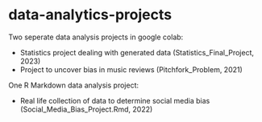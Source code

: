 # data-analytics-projects
Two seperate data analysis projects in google colab:
  - Statistics project dealing with generated data (Statistics_Final_Project, 2023)
  - Project to uncover bias in music reviews (Pitchfork_Problem, 2021)
 
One R Markdown data analysis project:
  - Real life collection of data to determine social media bias (Social_Media_Bias_Project.Rmd, 2022)
